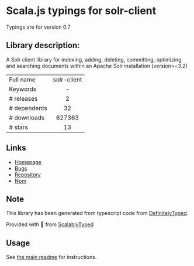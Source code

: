 
# Scala.js typings for solr-client

Typings are for version 0.7

## Library description:
A Solr client library for indexing, adding, deleting, committing, optimizing and searching documents within an Apache Solr installation (version>=3.2)

|                    |                 |
| ------------------ | :-------------: |
| Full name          | solr-client |
| Keywords           | - |
| # releases         | 2 |
| # dependents       | 32 |
| # downloads        | 627363 |
| # stars            | 13 |

## Links
- [Homepage](https://github.com/lbdremy/solr-node-client#readme)
- [Bugs](https://github.com/lbdremy/solr-node-client/issues)
- [Repository](https://github.com/lbdremy/solr-node-client)
- [Npm](https://www.npmjs.com/package/solr-client)
    


## Note
This library has been generated from typescript code from [DefinitelyTyped](https://definitelytyped.org).

Provided with :purple_heart: from [ScalablyTyped](https://github.com/oyvindberg/ScalablyTyped)

## Usage
See [the main readme](../../readme.md) for instructions.


